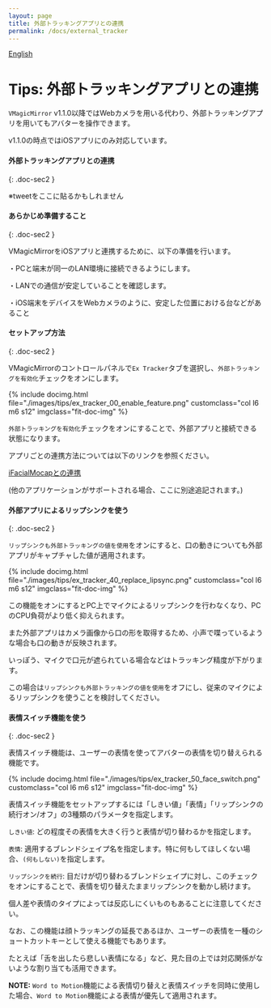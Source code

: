 ```yaml
---
layout: page
title: 外部トラッキングアプリとの連携
permalink: /docs/external_tracker
---
```


[English](../en/docs/external_tracker)

# Tips: 外部トラッキングアプリとの連携

`VMagicMirror` v1.1.0以降ではWebカメラを用いる代わり、外部トラッキングアプリを用いてもアバターを操作できます。

v1.1.0の時点ではiOSアプリにのみ対応しています。

#### 外部トラッキングアプリとの連携
{: .doc-sec2 }


※tweetをここに貼るかもしれません


#### あらかじめ準備すること
{: .doc-sec2 }

VMagicMirrorをiOSアプリと連携するために、以下の準備を行います。

・PCと端末が同一のLAN環境に接続できるようにします。

・LANでの通信が安定していることを確認します。

・iOS端末をデバイスをWebカメラのように、安定した位置における台などがあること


#### セットアップ方法
{: .doc-sec2 }

VMagicMirrorのコントロールパネルで`Ex Tracker`タブを選択し、`外部トラッキングを有効化`チェックをオンにします。

<div class="row">
{% include docimg.html file="./images/tips/ex_tracker_00_enable_feature.png" customclass="col l6 m6 s12" imgclass="fit-doc-img" %}
</div>

`外部トラッキングを有効化`チェックをオンにすることで、外部アプリと接続できる状態になります。

アプリごとの連携方法については以下のリンクを参照ください。

[iFacialMocapとの連携](./external_tracker_ifacialmocap)

(他のアプリケーションがサポートされる場合、ここに別途追記されます。)


#### 外部アプリによるリップシンクを使う
{: .doc-sec2 }

`リップシンクも外部トラッキングの値を使用`をオンにすると、口の動きについても外部アプリがキャプチャした値が適用されます。

<div class="row">
{% include docimg.html file="./images/tips/ex_tracker_40_replace_lipsync.png" customclass="col l6 m6 s12" imgclass="fit-doc-img" %}
</div>

この機能をオンにするとPC上でマイクによるリップシンクを行わなくなり、PCのCPU負荷がより低く抑えられます。

また外部アプリはカメラ画像から口の形を取得するため、小声で喋っているような場合も口の動きが反映されます。


いっぽう、マイクで口元が遮られている場合などはトラッキング精度が下がります。

この場合は`リップシンクも外部トラッキングの値を使用`をオフにし、従来のマイクによるリップシンクを使うことを検討してください。


#### 表情スイッチ機能を使う
{: .doc-sec2 }

表情スイッチ機能は、ユーザーの表情を使ってアバターの表情を切り替えられる機能です。

<div class="row">
{% include docimg.html file="./images/tips/ex_tracker_50_face_switch.png" customclass="col l6 m6 s12" imgclass="fit-doc-img" %}
</div>

表情スイッチ機能をセットアップするには「しきい値」「表情」「リップシンクの続行オン/オフ」の3種類のパラメータを指定します。

`しきい値`: どの程度その表情を大きく行うと表情が切り替わるかを指定します。

`表情`: 適用するブレンドシェイプ名を指定します。特に何もしてほしくない場合、`(何もしない)`を指定します。

`リップシンクを続行`: 目だけが切り替わるブレンドシェイプに対し、このチェックをオンにすることで、表情を切り替えたままリップシンクを動かし続けます。

個人差や表情のタイプによっては反応しにくいものもあることに注意してください。


なお、この機能は顔トラッキングの延長であるほか、ユーザーの表情を一種のショートカットキーとして使える機能でもあります。

たとえば「舌を出したら悲しい表情になる」など、見た目の上では対応関係がないような割り当ても活用できます。


**NOTE:** `Word to Motion`機能による表情切り替えと表情スイッチを同時に使用した場合、`Word to Motion`機能による表情が優先して適用されます。

